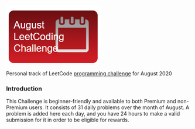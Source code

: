 ![LC](LC.png)

Personal track of LeetCode [programming challenge](https://leetcode.com/explore/challenge/card/august-leetcoding-challenge/) for August 2020

### Introduction
This Challenge is beginner-friendly and available to both Premium and non-Premium users. It consists of 31 daily problems over the month of August. A problem is added here each day, and you have 24 hours to make a valid submission for it in order to be eligible for rewards.

